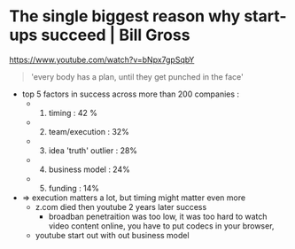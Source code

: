 # The single biggest reason why start-ups succeed | Bill Gross
https://www.youtube.com/watch?v=bNpx7gpSqbY

> 'every body has a plan, until they get punched in the face'
- top 5 factors in success across more than 200 companies :
    - 1. timing : 42 %
    - 2. team/execution : 32%
    - 3. idea 'truth' outlier : 28%
    - 4. business model : 24%
    - 5. funding : 14%
- => execution matters a lot, but timing might matter even more
    - z.com died then youtube 2 years later success
        - broadban penetraition was too low, it was too hard to watch video content online, you have to put codecs in your browser,
    - youtube start out with out business model
